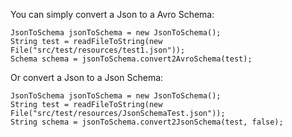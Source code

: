 You can simply convert a Json to a Avro Schema:

    JsonToSchema jsonToSchema = new JsonToSchema();
    String test = readFileToString(new File("src/test/resources/test1.json"));
    Schema schema = jsonToSchema.convert2AvroSchema(test);
    
Or convert a Json to a Json Schema:

    JsonToSchema jsonToSchema = new JsonToSchema();
    String test = readFileToString(new File("src/test/resources/JsonSchemaTest.json"));
    String schema = jsonToSchema.convert2JsonSchema(test, false);
    
    